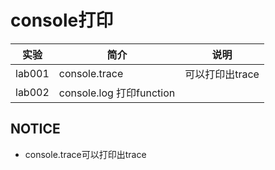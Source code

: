 # console打印

|实验|简介|说明|
|---|---|---|
|lab001|console.trace|可以打印出trace|
|lab002|console.log 打印function|

## NOTICE
 - console.trace可以打印出trace